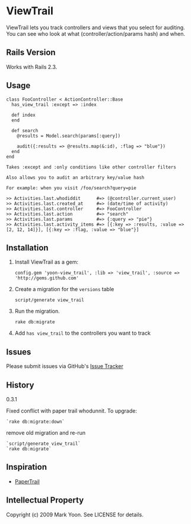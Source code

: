 # ViewTrail

ViewTrail lets you track controllers and views that you select for auditing. You can see who look at what (controller/action/params hash) and when.

## Rails Version

Works with Rails 2.3.

## Usage

    class FooController < ActionController::Base
      has_view_trail :except => :index
      
      def index
      end
        
      def search
        @results = Model.search(params[:query])
        
        audit({:results => @results.map(&:id), :flag => "blue"})
      end
    end

    Takes :except and :only conditions like other controller filters
    
    Also allows you to audit an arbitrary key/value hash
    
    For example: when you visit /foo/search?query=pie
    
    >> Activities.last.whodiddit      #=> (@controller.current_user)
    >> Activities.last.created_at     #=> (date/time of activity)
    >> Activities.last.controller     #=> FooController
    >> Activities.last.action         #=> "search"
    >> Activities.last.params         #=> {:query => "pie"}
    >> Activities.last.activity_items #=> [{:key => :results, :value => [2, 12, 14]}], [{:key => :flag, :value => "blue"}]
    
## Installation

1. Install ViewTrail as a gem:
  
    `config.gem 'yoon-view_trail', :lib => 'view_trail', :source => 'http://gems.github.com'`

2. Create a migration for the `versions` table
    
    `script/generate view_trail`
  
3. Run the migration.
    
    `rake db:migrate`
  
4. Add `has view_trail` to the controllers you want to track

## Issues

Please submit issues via GitHub's [Issue Tracker](http://github.com/yoon/view_trail/issues)

## History

0.3.1

Fixed conflict with paper trail whodunnit. To upgrade:

    `rake db:migrate:down`

remove old migration and re-run

    `script/generate view_trail`
    `rake db:migrate`

## Inspiration

* [PaperTrail](http://github.com/airblade/paper_trail/)

## Intellectual Property

Copyright (c) 2009 Mark Yoon. See LICENSE for details.
